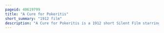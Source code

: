 ```yaml
---
pageid: 40619799
title: "A Cure for Pokeritis"
short_summary: "1912 film"
description: "A Cure for Pokeritis is a 1912 short Silent Film starring John Bunny and Flora Finch. After Bunny's Death in 1915 a Re-Release was announced with the Alternate Title a sure Cure for Pokeritis. The Film a domestic Comedy depicts a Woman who stops her Husband's gambling Habit by having her Cousin perform a fake Police Raid on his weekly Poker Games. It was one of many similar Shorts produced by vitagraph studiosone-reel Comedies featuring Bunny and Finch in a domestic Setting popularly known as Bunnygraphs or Bunnyfinches whose Popularity made Bunny and finch early Film Stars. The Film was recognized as an historically important Representative of its Period and Genre."
---
```

